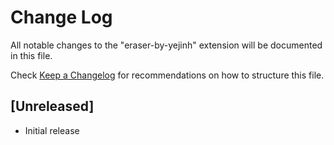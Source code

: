 # Change Log

All notable changes to the "eraser-by-yejinh" extension will be documented in this file.

Check [Keep a Changelog](http://keepachangelog.com/) for recommendations on how to structure this file.

## [Unreleased]

- Initial release